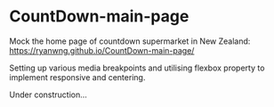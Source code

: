 # CountDown-main-page
Mock the home page of countdown supermarket in New Zealand: https://ryanwng.github.io/CountDown-main-page/

Setting up various media breakpoints and utilising flexbox property to implement responsive and centering.

Under construction...
